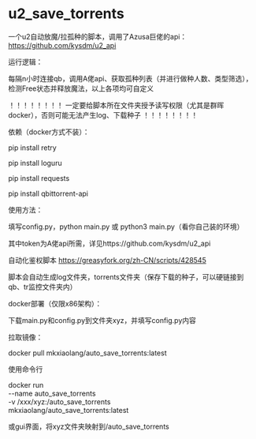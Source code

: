 # u2_save_torrents

一个u2自动放魔/拉孤种的脚本，调用了Azusa巨佬的api：https://github.com/kysdm/u2_api


运行逻辑：

每隔n小时连接qb，调用A佬api、获取孤种列表（并进行做种人数、类型筛选），检测Free状态并释放魔法，以上各项均可自定义

！！！！！！！！
一定要给脚本所在文件夹授予读写权限（尤其是群晖docker），否则可能无法产生log、下载种子
！！！！！！！！

依赖（docker方式不装）：

pip install retry

pip install loguru

pip install requests

pip install qbittorrent-api


使用方法：

填写config.py，python main.py 或 python3 main.py（看你自己装的环境）

其中token为A佬api所需，详见https://github.com/kysdm/u2_api

自动化鉴权脚本 https://greasyfork.org/zh-CN/scripts/428545

脚本会自动生成log文件夹，torrents文件夹（保存下载的种子，可以硬链接到qb、tr监控文件夹内）


docker部署（仅限x86架构）：

下载main.py和config.py到文件夹xyz，并填写config.py内容

拉取镜像：

docker pull mkxiaolang/auto_save_torrents:latest

使用命令行

docker run \
  --name auto_save_torrents \
  -v /xxx/xyz:/auto_save_torrents \
 mkxiaolang/auto_save_torrents:latest

或gui界面，将xyz文件夹映射到/auto_save_torrents
